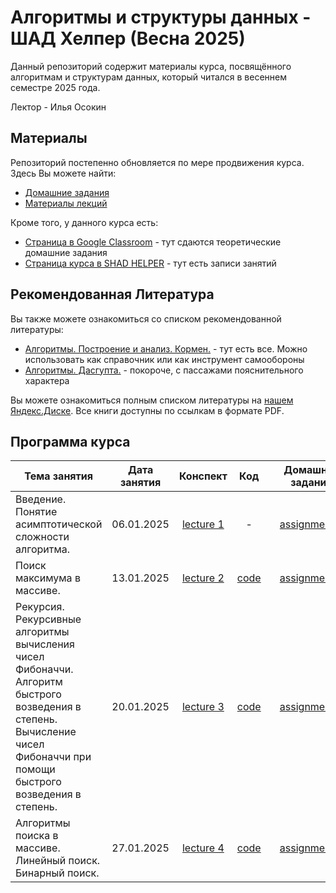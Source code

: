 # Алгоритмы и структуры данных - ШАД Хелпер (Весна 2025)

Данный репозиторий содержит материалы курса, посвящённого алгоритмам и структурам данных, который читался в весеннем семестре 2025 года. 

Лектор - Илья Осокин


## Материалы 

Репозиторий постепенно обновляется по мере продвижения курса. Здесь Вы можете найти:

- [Домашние задания](/home_assignments/)
- [Материалы лекций](/lectures/)

Кроме того, у данного курса есть:

- [Страница в Google Classroom](https://classroom.google.com/c/NzQzODkzNTExNDY3) - тут сдаются теоретические домашние задания
- [Страница курса в SHAD HELPER](https://shadhelper.com/members/courses/course103207534397) - тут есть записи занятий

## Рекомендованная Литература

Вы также можете ознакомиться со списком рекомендованной литературы:

- [Алгоритмы. Построение и анализ. Кормен.](https://disk.yandex.ru/i/CLzI0vEW4W3gXQ) - тут есть все. Можно использовать как справочник или как инструмент самообороны
- [Алгоритмы. Дасгупта.](https://disk.yandex.ru/i/ur9vX1VuXMKeWg) - покороче, с пассажами пояснительного характера

Вы можете ознакомиться полным списком литературы на [нашем Яндекс.Диске](https://disk.yandex.ru/d/li8Xj1NekV4gPA). Все книги доступны по ссылкам в формате PDF.


## Программа курса

|                      Тема занятия                      |  Дата занятия | Конспект | Код | <div style="width:130px">Домашнее задание</div> |  Дедлайн  |
|------------------------------------------------------|:----------------:|:---------------:|:----------:|:----------------:|:---------:|
| Введение. Понятие асимптотической сложности алгоритма. |    06.01.2025    | [lecture 1](/lectures/01_intro_complexities/alg_sh_06.01.24_notes_intro_complexities.pdf) | - | [assignment 1](/home_assignments/ha01/algsh2025hw1.pdf) | 12.01.2025 |
|       Поиск максимума в массиве.                        |    13.01.2025    | [lecture 2](/lectures/02_max_extraction/alg_sh_13.01.25_notes_max_extraction.pdf)         | [code](/lectures/02_max_extraction/alg_sh_13.01.25_seminar_max_extraction.ipynb) | [assignment 2](/home_assignments/ha02/algsh_hw2_13.01.25_26.01.25.ipynb) | 26.01.2025 |
| Рекурсия. Рекурсивные алгоритмы вычисления чисел Фибоначчи. Алгоритм быстрого возведения в степень. Вычисление чисел Фибоначчи при помощи быстрого возведения в степень. | 20.01.2025 | [lecture 3](/lectures/03_recursion_fibonacci/alg_sh_20.01.25_notes_recursion_fibonacci.pdf) | [code](/lectures/03_recursion_fibonacci/lec_3_20.01.25_recursion_fibonacci.ipynb) | [assignment 3](/home_assignments/ha03/algsh_hw3_20.01.25_26.01.25.ipynb) | 26.01.2025 |
| Алгоритмы поиска в массиве. Линейный поиск. Бинарный поиск. | 27.01.2025 | [lecture 4](/sh-alg-2025-spring/lectures/04_bin_search_cows/alg_sh_27.01.25_bin_search_cows.pdf) | [code](/sh-alg-2025-spring/lectures/04_bin_search_cows/alg_sh_27.01.25_bin_search_cows.ipynb) | [assignment 4](/sh-alg-2025-spring/home_assignments/ha04/algsh_hw4_27.01.25_09.02.25.ipynb) |  09.02.2025 |
